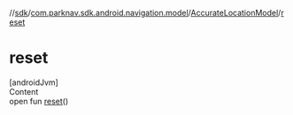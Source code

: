 //[sdk](../../../index.md)/[com.parknav.sdk.android.navigation.model](../index.md)/[AccurateLocationModel](index.md)/[reset](reset.md)



# reset  
[androidJvm]  
Content  
open fun [reset](reset.md)()  



